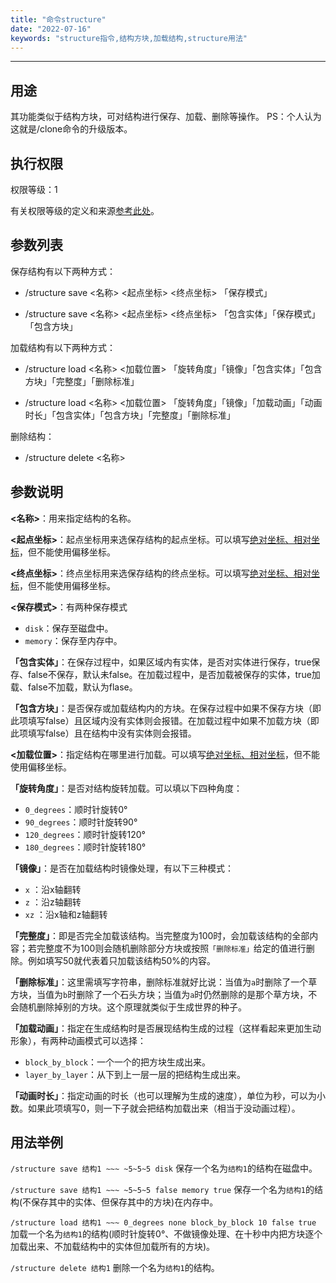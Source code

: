 ```yaml
---
title: "命令structure"
date: "2022-07-16"
keywords: "structure指令,结构方块,加载结构,structure用法"
---
```


---

## 用途

其功能类似于结构方块，可对结构进行保存、加载、删除等操作。
PS：个人认为这就是/clone命令的升级版本。

## 执行权限

权限等级：1

有关权限等级的定义和来源[参考此处](/commands/权限等级 "参考此处")。

## 参数列表

保存结构有以下两种方式：

- /structure save <名称> <起点坐标> <终点坐标> 「保存模式」

- /structure save <名称> <起点坐标> <终点坐标> 「包含实体」「保存模式」「包含方块」

加载结构有以下两种方式：

- /structure load <名称> <加载位置> 「旋转角度」「镜像」「包含实体」「包含方块」「完整度」「删除标准」

- /structure load <名称> <加载位置> 「旋转角度」「镜像」「加载动画」「动画时长」「包含实体」「包含方块」「完整度」「删除标准」

删除结构：

- /structure delete <名称>

## 参数说明

**<名称>**：用来指定结构的名称。

**<起点坐标>**：起点坐标用来选保存结构的起点坐标。可以填写[绝对坐标、相对坐标](/commands/坐标 "坐标介绍")，但不能使用偏移坐标。

**<终点坐标>**：终点坐标用来选保存结构的终点坐标。可以填写[绝对坐标、相对坐标](/commands/坐标 "坐标介绍")，但不能使用偏移坐标。

**<保存模式>**：有两种保存模式

- `disk`：保存至磁盘中。
- `memory`：保存至内存中。

**「包含实体」**：在保存过程中，如果区域内有实体，是否对实体进行保存，true保存、false不保存，默认未false。在加载过程中，是否加载被保存的实体，true加载、false不加载，默认为flase。

**「包含方块」**：是否保存或加载结构内的方块。在保存过程中如果不保存方块（即此项填写false）且区域内没有实体则会报错。在加载过程中如果不加载方块（即此项填写false）且在结构中没有实体则会报错。

**<加载位置>**：指定结构在哪里进行加载。可以填写[绝对坐标、相对坐标](/commands/坐标 "坐标介绍")，但不能使用偏移坐标。

**「旋转角度」**：是否对结构旋转加载。可以填以下四种角度：

- `0_degrees`：顺时针旋转0°
- `90_degrees`：顺时针旋转90°
- `120_degrees`：顺时针旋转120°
- `180_degrees`：顺时针旋转180°

**「镜像」**：是否在加载结构时镜像处理，有以下三种模式：

- `x` ：沿x轴翻转
- `z` ：沿z轴翻转
- `xz` ：沿x轴和z轴翻转

**「完整度」**：即是否完全加载该结构。当完整度为100时，会加载该结构的全部内容；若完整度不为100则会随机删除部分方块或按照`「删除标准」`给定的值进行删除。例如填写50就代表着只加载该结构50%的内容。

**「删除标准」**：这里需填写字符串，删除标准就好比说：当值为`a`时删除了一个草方块，当值为`b`时删除了一个石头方块；当值为`a`时仍然删除的是那个草方块，不会随机删除掉别的方块。这个原理就类似于生成世界的种子。

**「加载动画」**：指定在生成结构时是否展现结构生成的过程（这样看起来更加生动形象），有两种动画模式可以选择：

- `block_by_block`：一个一个的把方块生成出来。
- `layer_by_layer`：从下到上一层一层的把结构生成出来。

**「动画时长」**：指定动画的时长（也可以理解为生成的速度），单位为秒，可以为小数。如果此项填写0，则一下子就会把结构加载出来（相当于没动画过程）。

## 用法举例

`/structure save 结构1 ~~~ ~5~5~5 disk`  保存一个名为`结构1`的结构在磁盘中。

`/structure save 结构1 ~~~ ~5~5~5 false memory true`  保存一个名为`结构1`的结构(不保存其中的实体、但保存其中的方块)在内存中。

`/structure load 结构1 ~~~ 0_degrees none block_by_block 10 false true`  加载一个名为`结构1`的结构(顺时针旋转0°、不做镜像处理、在十秒中内把方块逐个加载出来、不加载结构中的实体但加载所有的方块)。

`/structure delete 结构1`  删除一个名为`结构1`的结构。

